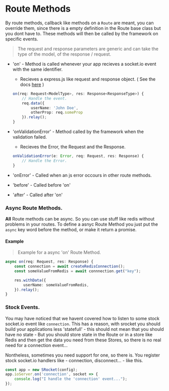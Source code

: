 # Route Methods

By route methods, callback like methods on a ```Route``` are meant,
you can override them, since there is a empty definition in the Route base class but you dont have to.
These methods will then be called by the framework on specific events.

> The request and response parameters are generic and can take the type of the model, of the response / request.

- 'on' - Method is called whenever your app recieves a socket.io event with the same identifier.
	- Recieves a express.js like request and response object. ( See the docs [here](request.md) )
	```ts
	on(req: Request<ModelType>, res: Response<ResponseType>) {
		// Handle the event.
		req.data({
			userName: 'John Doe',
			otherProp: req.someProp
		}).relay();
	}
	```

- 'onValidationError' - Method called by the framework when the validation failed.
	- Recieves the Error, the Request and the Response. 

	```ts
	onValidationError(e: Error, req: Request, res: Response) {
		// Handle the Error.
	}
	```
- 'onError' - Called when an js error occours in other route methods.
- 'before' - Called before 'on'
- 'after' - Called after 'on'

### Async Route Methods.

**All** Route methods can be async. So you can use stuff like redis without problems in your routes.
To define a asnyc Route Method you just put the ```async``` key word before the method, or make it return a promise.

#### Example
> Example for a async 'on' Route Method.

```ts
async on(req: Request, res: Response) {
	const connection = await createRedisConnection();
	const someValueFromRedis = await connnection.get("key");

	res.withData({
		userName: someValueFromRedis,
	}).relay();
}
```

### Stock Events.

You may have noticed that we havent covered how to listen to some stock socket.io event like ```connection```.
This has a reason, with srocket you should build your applications less 'statefull' - this should not mean that you should have no state -
But you should store state in the Route or in a store like Redis and then get the data you need from these Stores, so there is no real need for a connection event...

Nontheless, sometimes you need support for one, so there is. You register stock socket.io handlers like - connection, disconnect... - like this.

```ts
const app = new SRocket(config);
app.ioServer.on('connection', socket => {
	console.log("I handle the 'connection' event...");
});
```